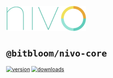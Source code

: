 <a href="https://nivo.rocks"><img alt="nivo" src="https://raw.githubusercontent.com/plouc/nivo/master/nivo.png" width="216" height="68"/></a>

# `@bitbloom/nivo-core`

[![version](https://img.shields.io/npm/v/@bitbloom/nivo-core?style=for-the-badge)](https://www.npmjs.com/package/@bitbloom/nivo-core)
[![downloads](https://img.shields.io/npm/dm/@bitbloom/nivo-core?style=for-the-badge)](https://www.npmjs.com/package/@bitbloom/nivo-core)
